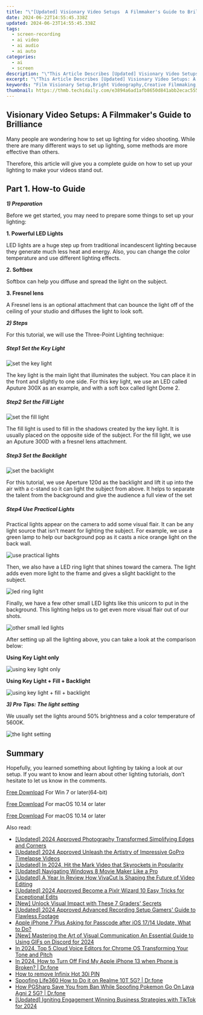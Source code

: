 ```yaml
---
title: "\"[Updated] Visionary Video Setups  A Filmmaker's Guide to Brilliance\""
date: 2024-06-22T14:55:45.338Z
updated: 2024-06-23T14:55:45.338Z
tags: 
  - screen-recording
  - ai video
  - ai audio
  - ai auto
categories: 
  - ai
  - screen
description: "\"This Article Describes [Updated] Visionary Video Setups: A Filmmaker's Guide to Brilliance\""
excerpt: "\"This Article Describes [Updated] Visionary Video Setups: A Filmmaker's Guide to Brilliance\""
keywords: "Film Visionary Setup,Bright Videography,Creative Filmmaking,Visual Directorship,Cinematic Stunning Shots,Film Tech Brilliance,Audiovisual Mastery Guide"
thumbnail: https://thmb.techidaily.com/e3894a6ad1afb8650d841abb2ecac55565ace18e9f7afc96402da4622392cb76.jpg
---
```


## Visionary Video Setups: A Filmmaker's Guide to Brilliance

Many people are wondering how to set up lighting for video shooting. While there are many different ways to set up lighting, some methods are more effective than others.

Therefore, this article will give you a complete guide on how to set up your lighting to make your videos stand out.

## Part 1\. How-to Guide

**_1) Preparation_**

Before we get started, you may need to prepare some things to set up your lighting:

**1\. Powerful LED Lights**

LED lights are a huge step up from traditional incandescent lighting because they generate much less heat and energy. Also, you can change the color temperature and use different lighting effects.

**2\. Softbox**

Softbox can help you diffuse and spread the light on the subject.

**3\. Fresnel lens**

A Fresnel lens is an optional attachment that can bounce the light off of the ceiling of your studio and diffuses the light to look soft.

**_2) Steps_**

For this tutorial, we will use the Three-Point Lighting technique:

##### Step1 Set the Key Light

![set the key light](https://images.wondershare.com/filmora/article-images/2022/12/make-videos-stand-out-1.jpg)

The key light is the main light that illuminates the subject. You can place it in the front and slightly to one side. For this key light, we use an LED called Aputure 300X as an example, and with a soft box called light Dome 2.

##### Step2 Set the Fill Light

![set the fill light](https://images.wondershare.com/filmora/article-images/2022/12/make-videos-stand-out-2.jpg)

The fill light is used to fill in the shadows created by the key light. It is usually placed on the opposite side of the subject. For the fill light, we use an Aputure 300D with a fresnel lens attachment.

##### Step3 Set the Backlight

![set the backlight](https://images.wondershare.com/filmora/article-images/2022/12/make-videos-stand-out-3.jpg)

For this tutorial, we use Aperture 120d as the backlight and lift it up into the air with a c-stand so it can light the subject from above. It helps to separate the talent from the background and give the audience a full view of the set

##### Step4 Use Practical Lights

Practical lights appear on the camera to add some visual flair. It can be any light source that isn't meant for lighting the subject. For example, we use a green lamp to help our background pop as it casts a nice orange light on the back wall.

![use practical lights](https://images.wondershare.com/filmora/article-images/2022/12/make-videos-stand-out-4.jpg)

Then, we also have a LED ring light that shines toward the camera. The light adds even more light to the frame and gives a slight backlight to the subject.

![led ring light](https://images.wondershare.com/filmora/article-images/2022/12/make-videos-stand-out-5.jpg)

Finally, we have a few other small LED lights like this unicorn to put in the background. This lighting helps us to get even more visual flair out of our shots.

![other small led lights](https://images.wondershare.com/filmora/article-images/2022/12/make-videos-stand-out-6.jpg)

After setting up all the lighting above, you can take a look at the comparison below:

**Using Key Light only**

![using key light only](https://images.wondershare.com/filmora/article-images/2022/12/make-videos-stand-out-7.jpg)

**Using Key Light + Fill + Backlight**

![using key light + fill + backlight](https://images.wondershare.com/filmora/article-images/2022/12/make-videos-stand-out-8.jpg)

**_3) Pro Tips: The light setting_**

We usually set the lights around 50% brightness and a color temperature of 5600K.

![the light setting](https://images.wondershare.com/filmora/article-images/2022/12/make-videos-stand-out-9.jpg)

## Summary

Hopefully, you learned something about lighting by taking a look at our setup. If you want to know and learn about other lighting tutorials, don’t hesitate to let us know in the comments.

[Free Download](https://tools.techidaily.com/wondershare/filmora/download/) For Win 7 or later(64-bit)

[Free Download](https://tools.techidaily.com/wondershare/filmora/download/) For macOS 10.14 or later

[Free Download](https://tools.techidaily.com/wondershare/filmora/download/) For macOS 10.14 or later

<ins class="adsbygoogle"
     style="display:block"
     data-ad-format="autorelaxed"
     data-ad-client="ca-pub-7571918770474297"
     data-ad-slot="1223367746"></ins>

<ins class="adsbygoogle"
     style="display:block"
     data-ad-format="autorelaxed"
     data-ad-client="ca-pub-7571918770474297"
     data-ad-slot="1223367746"></ins>



<ins class="adsbygoogle"
     style="display:block"
     data-ad-client="ca-pub-7571918770474297"
     data-ad-slot="8358498916"
     data-ad-format="auto"
     data-full-width-responsive="true"></ins>


<span class="atpl-alsoreadstyle">Also read:</span>
<div><ul>
<li><a href="https://fox-glue.techidaily.com/updated-2024-approved-photography-transformed-simplifying-edges-and-corners/"><u>[Updated] 2024 Approved  Photography Transformed  Simplifying Edges and Corners</u></a></li>
<li><a href="https://fox-glue.techidaily.com/updated-2024-approved-unleash-the-artistry-of-impressive-gopro-timelapse-videos/"><u>[Updated] 2024 Approved  Unleash the Artistry of Impressive GoPro Timelapse Videos</u></a></li>
<li><a href="https://fox-glue.techidaily.com/updated-in-2024-hit-the-mark-video-that-skyrockets-in-popularity/"><u>[Updated] In 2024, Hit the Mark  Video that Skyrockets in Popularity</u></a></li>
<li><a href="https://fox-glue.techidaily.com/updated-navigating-windows-8-movie-maker-like-a-pro/"><u>[Updated] Navigating Windows 8 Movie Maker Like a Pro</u></a></li>
<li><a href="https://fox-glue.techidaily.com/updated-a-year-in-review-how-vivacut-is-shaping-the-future-of-video-editing/"><u>[Updated] A Year In Review  How VivaCut Is Shaping the Future of Video Editing</u></a></li>
<li><a href="https://fox-glue.techidaily.com/updated-2024-approved-become-a-pixlr-wizard-10-easy-tricks-for-exceptional-edits/"><u>[Updated] 2024 Approved  Become a Pixlr Wizard  10 Easy Tricks for Exceptional Edits</u></a></li>
<li><a href="https://fox-glue.techidaily.com/new-unlock-visual-impact-with-these-7-graders-secrets/"><u>[New] Unlock Visual Impact with These 7 Graders' Secrets</u></a></li>
<li><a href="https://remote-screen-capture.techidaily.com/updated-2024-approved-advanced-recording-setup-gamers-guide-to-flawless-footage/"><u>[Updated] 2024 Approved  Advanced Recording Setup  Gamers' Guide to Flawless Footage</u></a></li>
<li><a href="https://ios-unlock.techidaily.com/apple-iphone-7-plus-asking-for-passcode-after-ios-1714-update-what-to-do-by-drfone-ios/"><u>Apple iPhone 7 Plus Asking for Passcode after iOS 17/14 Update, What to Do?</u></a></li>
<li><a href="https://discord-videos.techidaily.com/new-mastering-the-art-of-visual-communication-an-essential-guide-to-using-gifs-on-discord-for-2024/"><u>[New] Mastering the Art of Visual Communication  An Essential Guide to Using GIFs on Discord for 2024</u></a></li>
<li><a href="https://some-tips.techidaily.com/in-2024-top-5-cloud-voice-editors-for-chrome-os-transforming-your-tone-and-pitch/"><u>In 2024, Top 5 Cloud Voice Editors for Chrome OS  Transforming Your Tone and Pitch</u></a></li>
<li><a href="https://iphone-unlock.techidaily.com/in-2024-how-to-turn-off-find-my-apple-iphone-13-when-phone-is-broken-drfone-by-drfone-ios/"><u>In 2024, How to Turn Off Find My Apple iPhone 13 when Phone is Broken? | Dr.fone</u></a></li>
<li><a href="https://blog-min.techidaily.com/how-to-remove-infinix-hot-30i-pin-by-drfone-android-unlock-android-unlock/"><u>How to remove Infinix Hot 30i PIN</u></a></li>
<li><a href="https://fake-location.techidaily.com/spoofing-life360-how-to-do-it-on-realme-10t-5g-drfone-by-drfone-virtual-android/"><u>Spoofing Life360 How to Do it on Realme 10T 5G? | Dr.fone</u></a></li>
<li><a href="https://android-pokemon-go.techidaily.com/how-pgsharp-save-you-from-ban-while-spoofing-pokemon-go-on-lava-agni-2-5g-drfone-by-drfone-virtual-android/"><u>How PGSharp Save You from Ban While Spoofing Pokemon Go On Lava Agni 2 5G? | Dr.fone</u></a></li>
<li><a href="https://tiktok-clips.techidaily.com/updated-igniting-engagement-winning-business-strategies-with-tiktok-for-2024/"><u>[Updated] Igniting Engagement  Winning Business Strategies with TikTok for 2024</u></a></li>
</ul></div>
